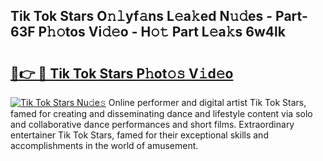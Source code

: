 ## Tik Tok Stars O𝚗𝚕yf𝚊ns L𝚎a𝚔ed N𝚞𝚍es - Part-63F P𝚑𝚘tos Vi𝚍𝚎o - H𝚘𝚝 Part L𝚎a𝚔s 6w4lk

# <h2><a href="http://kfeh386.oniu.top/?m=Tik+Tok+Stars">🔗👉 🔴 Tik Tok Stars P𝚑ot𝚘𝚜 V𝚒d𝚎o</a></h2>

[![Tik Tok Stars Nu𝚍e𝚜](https://i.imgur.com/0qMVB7G.gif)](http://kfeh386.oniu.top/?m=Tik+Tok+Stars)
Online performer and digital artist Tik Tok Stars, famed for creating and disseminating dance and lifestyle content via solo and collaborative dance performances and short films. Extraordinary entertainer Tik Tok Stars, famed for their exceptional skills and accomplishments in the world of amusement.  
